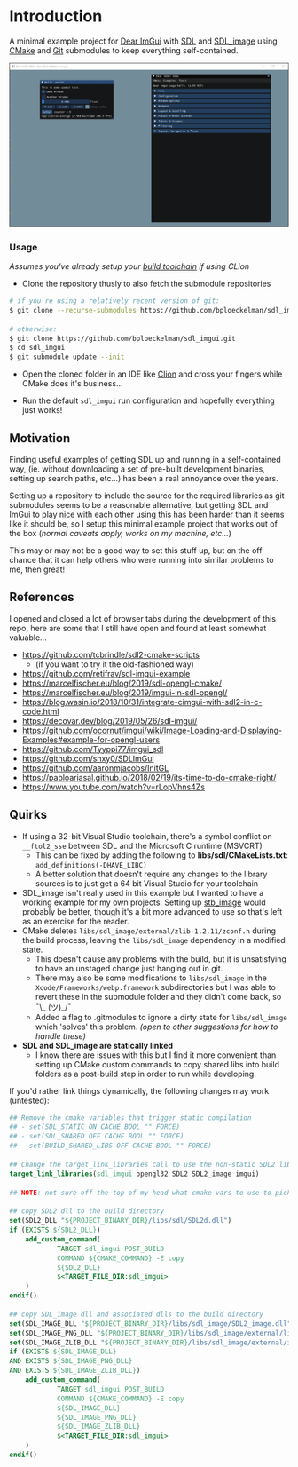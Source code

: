 # Introduction

A minimal example project for [Dear ImGui](https://github.com/ocornut/imgui) 
with [SDL](https://www.libsdl.org/) and [SDL_image](https://www.libsdl.org/projects/SDL_image/) 
using [CMake](https://cmake.org/) and [Git](https://git-scm.com/) submodules to keep everything self-contained.

![example gif](sdl_imgui.gif)

### Usage

*Assumes you've already setup your [build toolchain](https://www.jetbrains.com/help/clion/toolchains.html) if using CLion*

- Clone the repository thusly to also fetch the submodule repositories

```bash
# if you're using a relatively recent version of git:
$ git clone --recurse-submodules https://github.com/bploeckelman/sdl_image.git

# otherwise:
$ git clone https://github.com/bploeckelman/sdl_imgui.git
$ cd sdl_imgui
$ git submodule update --init
```

- Open the cloned folder in an IDE like [Clion](https://www.jetbrains.com/clion/) and cross your fingers while CMake does it's business...

- Run the default `sdl_imgui` run configuration and hopefully everything just works!

## Motivation

Finding useful examples of getting SDL up and running in a self-contained way, (ie. without downloading a set of pre-built development binaries, setting up search paths, etc...) has been a real annoyance over the years.

Setting up a repository to include the source for the required libraries as git submodules seems to be a reasonable alternative, but getting SDL and ImGui to play nice with each other using this has been harder than it seems like it should be, so I setup this minimal example project that works out of the box (*normal caveats apply, works on my machine, etc...*)

This may or may not be a good way to set this stuff up, but on the off chance that it can help others who were running into similar problems to me, then great!

## References

I opened and closed a lot of browser tabs during the development of this repo, here are some that I still have open and found at least somewhat valuable...

- https://github.com/tcbrindle/sdl2-cmake-scripts
  - (if you want to try it the old-fashioned way)
- https://github.com/retifrav/sdl-imgui-example
- https://marcelfischer.eu/blog/2019/sdl-opengl-cmake/
- https://marcelfischer.eu/blog/2019/imgui-in-sdl-opengl/
- https://blog.wasin.io/2018/10/31/integrate-cimgui-with-sdl2-in-c-code.html
- https://decovar.dev/blog/2019/05/26/sdl-imgui/
- https://github.com/ocornut/imgui/wiki/Image-Loading-and-Displaying-Examples#example-for-opengl-users
- https://github.com/Tyyppi77/imgui_sdl
- https://github.com/shxy0/SDLImGui
- https://github.com/aaronmjacobs/InitGL
- https://pabloariasal.github.io/2018/02/19/its-time-to-do-cmake-right/
- https://www.youtube.com/watch?v=rLopVhns4Zs

## Quirks

- If using a 32-bit Visual Studio toolchain, there's a symbol conflict on `__ftol2_sse` between SDL and the Microsoft C runtime (MSVCRT)
  - This can be fixed by adding the following to **libs/sdl/CMakeLists.txt**: `add_definitions(-DHAVE_LIBC)`
  - A better solution that doesn't require any changes to the library sources is to just get a 64 bit Visual Studio for your toolchain
- SDL_image isn't really used in this example but I wanted to have a working example for my own projects. Setting up [stb_image](https://github.com/nothings/stb) would probably be better, though it's a bit more advanced to use so that's left as an exercise for the reader.
- CMake deletes `libs/sdl_image/external/zlib-1.2.11/zconf.h` during the build process, leaving the `libs/sdl_image` dependency in a modified state.
  - This doesn't cause any problems with the build, but it is unsatisfying to have an unstaged change just hanging out in git.
  - There may also be some modifications to `libs/sdl_image` in the `Xcode/Frameworks/webp.framework` subdirectories but I was able to revert these in the submodule folder and they didn't come back, so ¯\\_ (ツ)_/¯
  - Added a flag to .gitmodules to ignore a dirty state for `libs/sdl_image` which 'solves' this problem. *(open to other suggestions for how to handle these)*
- **SDL and SDL_image are statically linked**
  - I know there are issues with this but I find it more convenient than setting up CMake custom commands to copy shared libs into build folders as a post-build step in order to run while developing.

If you'd rather link things dynamically, the following changes may work (untested):
```CMake
## Remove the cmake variables that trigger static compilation
## - set(SDL_STATIC ON CACHE BOOL "" FORCE)
## - set(SDL_SHARED OFF CACHE BOOL "" FORCE) 
## - set(BUILD_SHARED_LIBS OFF CACHE BOOL "" FORCE)

## Change the target_link_libraries call to use the non-static SDL2 lib
target_link_libraries(sdl_imgui opengl32 SDL2 SDL2_image imgui)

## NOTE: not sure off the top of my head what cmake vars to use to pick out the correct dll name, so this is windows / debug only

## copy SDL2 dll to the build directory
set(SDL2_DLL "${PROJECT_BINARY_DIR}/libs/sdl/SDL2d.dll")
if (EXISTS ${SDL2_DLL})
    add_custom_command(
            TARGET sdl_imgui POST_BUILD
            COMMAND ${CMAKE_COMMAND} -E copy
            ${SDL2_DLL}
            $<TARGET_FILE_DIR:sdl_imgui>
    )
endif()

## copy SDL_image dll and associated dlls to the build directory
set(SDL_IMAGE_DLL "${PROJECT_BINARY_DIR}/libs/sdl_image/SDL2_image.dll")
set(SDL_IMAGE_PNG_DLL "${PROJECT_BINARY_DIR}/libs/sdl_image/external/libpng-1.6.37/libpng16d.dll")
set(SDL_IMAGE_ZLIB_DLL "${PROJECT_BINARY_DIR}/libs/sdl_image/external/zlib-1.2.11/zlibd1.dll")
if (EXISTS ${SDL_IMAGE_DLL}
AND EXISTS ${SDL_IMAGE_PNG_DLL}
AND EXISTS ${SDL_IMAGE_ZLIB_DLL})
    add_custom_command(
            TARGET sdl_imgui POST_BUILD
            COMMAND ${CMAKE_COMMAND} -E copy
            ${SDL_IMAGE_DLL}
            ${SDL_IMAGE_PNG_DLL}
            ${SDL_IMAGE_ZLIB_DLL}
            $<TARGET_FILE_DIR:sdl_imgui>
    )
endif()
```